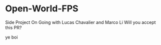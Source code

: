 # Open-World-FPS
Side Project On Going with Lucas Chavalier and Marco Li
Will you accept this PR?

ye boi

